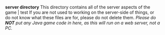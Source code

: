 <b>server directory</b>
This directory contains all of the server aspects of the game | test <bt/>
If you are not used to working on the server-side of things, or do not know what these files are for, please do not delete them.
<i>Please do <b>NOT</b> put any Java game code in here, as this will run on a web server, not a PC.</i>
